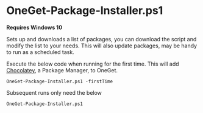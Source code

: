 # OneGet-Package-Installer.ps1 

**Requires Windows 10**

Sets up and downloads a list of packages, you can download the script and modify the list to your needs. This will also update packages, may be handy to run as a scheduled task.

Execute the below code when running for the first time. This will add [Chocolatey](https://chocolatey.org/ "Chocolatey"), a Package Manager, to OneGet.

```
OneGet-Package-Installer.ps1 -firstTime
```

Subsequent runs only need the below

```
OneGet-Package-Installer.ps1
```
